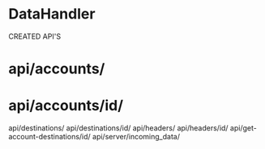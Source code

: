 # DataHandler

CREATED API'S

# api/accounts/
# api/accounts/id/
api/destinations/
api/destinations/id/
api/headers/
api/headers/id/
api/get-account-destinations/id/
api/server/incoming_data/
